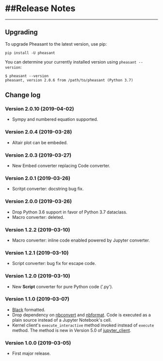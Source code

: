 # ##Release Notes

---

## Upgrading

To upgrade Pheasant to the latest version, use pip:

~~~
pip install -U pheasant
~~~

You can determine your currently installed version using `pheasant --version`:

~~~
$ pheasant --version
pheasant, version 2.0.6 from /path/to/pheasant (Python 3.7)
~~~

## Change log

### Version 2.0.10 (2019-04-02)

* Sympy and numbered equation supported.

### Version 2.0.4 (2019-03-28)

* Altair plot can be embeded.

### Version 2.0.3 (2019-03-27)

* New Embed converter replacing Code converter.

### Version 2.0.1 (2019-03-26)

* Scritpt converter: docstring bug fix.

### Version 2.0.0 (2019-03-26)

* Drop Python 3.6 support in favor of Python 3.7 dataclass.
* Macro converter: deleted.

### Version 1.2.2 (2019-03-10)

* Macro converter: inline code enabled powered by Jupyter converter.

### Version 1.2.1 (2019-03-10)

* Script converter: bug fix for escape code.

### Version 1.2.0 (2019-03-10)

* New **Script** converter for pure Python code ('.py').

### Version 1.1.0 (2019-03-07)

* [Black](https://github.com/ambv/black) formatted.
* Drop dependency on [nbconvert](https://nbconvert.readthedocs.io/en/latest/) and [nbformat](https://nbformat.readthedocs.io/en/latest/). Code is executed as a plain source instead of a Jupyter Notebook's cell.
* Kernel client's `execute_interactive` method invoked instead of `execute` method. The method is new in Version 5.0 of [jupyter_client](https://jupyter-client.readthedocs.io/en/stable/index.html).

### Version 1.0.0 (2019-03-05)

* First major release.
